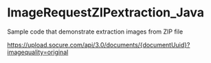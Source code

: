 # ImageRequestZIPextraction_Java
Sample code that demonstrate extraction images from ZIP file

https://upload.socure.com/api/3.0/documents/{documentUuid}?imagequality=original
 
